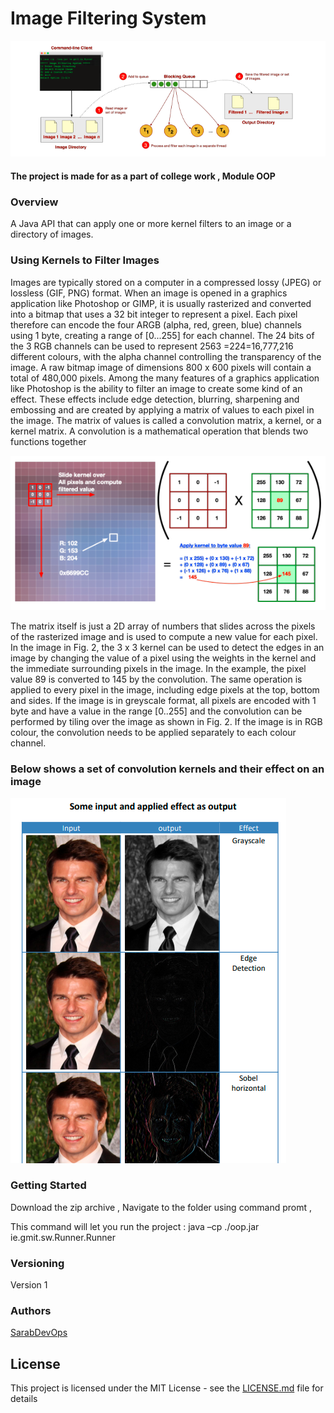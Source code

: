 # Image Filtering System

![](https://github.com/sarabDevOps/ImageFilteringSystem/blob/main/filteringSystemImage.PNG)

#### The project is made for as a part of college work , Module  OOP

### Overview
A Java API that can apply one or more kernel filters to an image or a directory of images.

### Using Kernels to Filter Images

Images are typically stored on a computer in a compressed lossy (JPEG) or lossless (GIF, PNG) 
format. When an image is opened in a graphics application like Photoshop or GIMP, it is 
usually rasterized and converted into a bitmap that uses a 32 bit integer to represent a pixel. 
Each pixel therefore can encode the four ARGB (alpha, red, green, blue) channels using 1 byte, 
creating a range of [0...255] for each channel. The 24 bits of the 3 RGB channels can be used 
to represent 2563
=224=16,777,216 different colours, with the alpha channel controlling the 
transparency of the image. A raw bitmap image of dimensions 800 x 600 pixels will contain a 
total of 480,000 pixels.
Among the many features of a graphics application like Photoshop is the ability to filter an 
image to create some kind of an effect. These effects include edge detection, blurring, 
sharpening and embossing and are created by applying a matrix of values to each pixel in the 
image. The matrix of values is called a convolution matrix, a kernel, or a kernel matrix. A 
convolution is a mathematical operation that blends two functions together

![](https://github.com/sarabDevOps/ImageFilteringSystem/blob/main/Matrix.PNG)

The matrix itself is just a 2D array of numbers that slides across the pixels of the rasterized 
image and is used to compute a new value for each pixel. In the image in Fig. 2, the 3 x 3 kernel 
can be used to detect the edges in an image by changing the value of a pixel using the weights 
in the kernel and the immediate surrounding pixels in the image. In the example, the pixel value
89 is converted to 145 by the convolution. The same operation is applied to every pixel in the 
image, including edge pixels at the top, bottom and sides. If the image is in greyscale format,
all pixels are encoded with 1 byte and have a value in the range [0..255] and the convolution 
can be performed by tiling over the image as shown in Fig. 2. If the image is in RGB colour, 
the convolution needs to be applied separately to each colour channel.

### Below shows a set of convolution kernels and their effect on an image
![](https://github.com/sarabDevOps/ImageFilteringSystem/blob/main/inputEffects.PNG)


### Getting Started

Download the zip archive , Navigate to the folder using command promt ,

This command will let you run the project :  java –cp ./oop.jar ie.gmit.sw.Runner.Runner



### Versioning

Version 1

### Authors

[SarabDevOps](https://github.com/sarabDevOps)


## License

This project is licensed under the MIT License - see the [LICENSE.md](https://github.com/sarabDevOps/ImageFilteringSystem/blob/main/LICENSE) file for details










